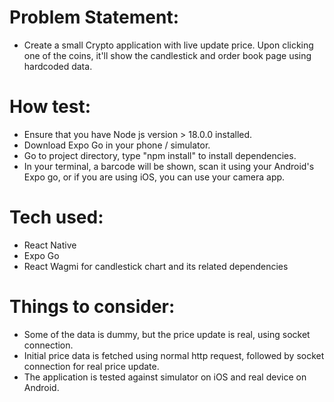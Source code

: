 # Problem Statement:
- Create a small Crypto application with live update price.
Upon clicking one of the coins, it'll show the candlestick and order book page using hardcoded data.


# How test: 
- Ensure that you have Node js version > 18.0.0 installed.
- Download Expo Go in your phone / simulator. 
- Go to project directory, type "npm install" to install dependencies.
- In your terminal, a barcode will be shown, scan it using your Android's Expo go, or if you are using iOS, you can use your camera app.


# Tech used:
- React Native
- Expo Go
- React Wagmi for candlestick chart and its related dependencies


# Things to consider:
- Some of the data is dummy, but the price update is real, using socket connection. 
- Initial price data is fetched using normal http request, followed by socket connection for real price update.
- The application is tested against simulator on iOS and real device on Android. 
